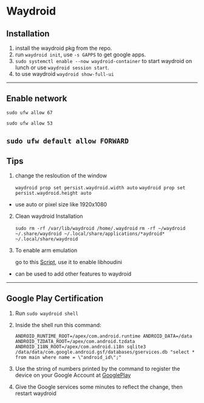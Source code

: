 # Waydroid

## Installation

1. install the waydroid pkg from the repo.
2. run `waydroid init`, use `-s GAPPS` to get google apps.
3. `sudo systemctl enable --now waydroid-container` to start waydroid on lunch or use `waydroid session start`.
4. to use waydroid `waydroid show-full-ui`
---
## Enable network

`sudo ufw allow 67`

`sudo ufw allow 53`

`sudo ufw default allow FORWARD`
---
## Tips 

1. change the resloution of the window 

    `waydroid prop set persist.waydroid.width auto`
    `waydroid prop set persist.waydroid.height auto`

* use auto or pixel size like 1920x1080

2. Clean waydroid Installation

    `sudo rm -rf /var/lib/waydroid /home/.waydroid`
    `rm -rf ~/waydroid ~/.share/waydroid ~/.local/share/applications/*aydroid* ~/.local/share/waydroid`

3. To enable arm emulation

    go to this [Script](https://github.com/casualsnek/waydroid_script), use it to enable libhoudini

* can be used to add other features to waydroid 
---
## Google Play Certification

1. Run `sudo waydroid shell`

2. Inside the shell run this command:

    `ANDROID_RUNTIME_ROOT=/apex/com.android.runtime ANDROID_DATA=/data ANDROID_TZDATA_ROOT=/apex/com.android.tzdata ANDROID_I18N_ROOT=/apex/com.android.i18n sqlite3 /data/data/com.google.android.gsf/databases/gservices.db "select * from main where name = \"android_id\";"`

3. Use the string of numbers printed by the command to register the device on your Google Account at [GooglePlay](https://www.google.com/android/uncertified)

4. Give the Google services some minutes to reflect the change, then restart waydroid

